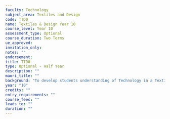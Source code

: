 ```yaml
---
faculty: Technology
subject_area: Textiles and Design
code: TTD0
name: Textiles & Design Year 10
course_level: Year 10
assessment_type: Optional
course_duration: Two Terms
ue_approved: 
invitation_only: 
notes: ""
endorsement: 
title: TTD0
type: Optional - Half Year
description: ""
maori_title: ""
background: "To develop students understanding of Technology in a Textiles environment. They will have the opportunity to learn and develop their practical skills while completing creative solutions to given design tasks."
year: "10"
credits: ""
entry_requirements: ""
course_fees: ""
leads_to: ""
duration: ""
---
```

